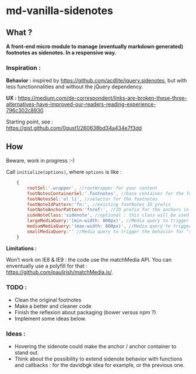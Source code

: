# md-vanilla-sidenotes

## What ?

**A front-end micro module to manage (eventually markdown generated) footnotes as sidenotes. In a responsive way.**


### Inspiration :

**Behavior :** inspired by <https://github.com/acdlite/jquery.sidenotes>, but with less functionnalities and without the jQuery dependency.

**UX :** <https://medium.com/de-correspondent/links-are-broken-these-three-alternatives-have-improved-our-readers-reading-experience-796c302c8930>

Starting point, see : https://gist.github.com/0gust1/260638bd34a434e7f3dd

## How

Beware, work in progress :-)

Call `initialize(options)`, where `options` is like :

```javascript
    {
        rootSel:'.wrapper', //rootWrapper for your content
        footNotesContainerSel:'.footnotes', //base container for the footnotes to transform into sidenotes
        footNotesSel:'ol li', //selector for the footnotes
        footNoteIdPattern:'fn:', //existing footNotes ID prefix
        footNoteAnchorPattern:'fnref:', //ID prefix for the anchors in the main content, linking to notes.
        sideNoteClass:'sidenote', //optional : this class will be used for the generated sidenotes
        largeMediaQuery:'(min-width: 800px)', //Media query to trigger the behavior for ‘large’ screens
        mediumMediaQuery:'(max-width: 800px)', //Media query to trigger the behavior for ‘medium’ screens
        smallMediaQuery:'' //Media query to trigger the behavior for ‘small’ screens
    }

```

**Limitations :**

Won’t work on IE8 & IE9 : the code use the matchMedia API. You can enventually use a polyfill for that : <https://github.com/paulirish/matchMedia.js/>.

### TODO :

* Clean the original footnotes
* Make a better and cleaner code
* Finish the reflexion about packaging (bower versus npm ?)
* Implement some ideas below.

### Ideas :

* Hovering the sidenote could make the anchor / anchor container to stand out.
* Think about the possibility to extend sidenote behavior with functions and callbacks : for the davidbgk idea for example, or the previous one.


